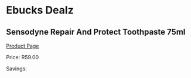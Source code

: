 
# Ebucks Dealz
## Sensodyne Repair And Protect Toothpaste 75ml
[Product Page](https://www.ebucks.com/web/shop/productSelected.do?prodId=1085596851&catId=908607666)

Price: R59.00

Savings: 


	